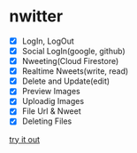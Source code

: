 # nwitter

- [x] LogIn, LogOut
- [x] Social LogIn(google, github)
- [x] Nweeting(Cloud Firestore)
- [x] Realtime Nweets(write, read)
- [x] Delete and Update(edit)
- [x] Preview Images
- [x] Uploadig Images
- [x] File Url & Nweet
- [x] Deleting Files

[try it out](https://hamjihyeon.github.io/nwitter/)
